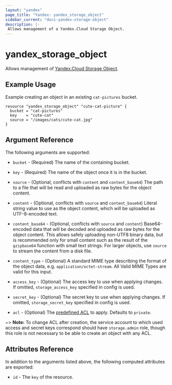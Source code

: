 ```yaml
---
layout: "yandex"
page_title: "Yandex: yandex_storage_object"
sidebar_current: "docs-yandex-storage-object"
description: |-
 Allows management of a Yandex.Cloud Storage Object.
---
```


# yandex\_storage\_object

Allows management of [Yandex.Cloud Storage Object](https://cloud.yandex.com/docs/storage/concepts/object).

## Example Usage

Example creating an object in an existing `cat-pictures` bucket.

```hcl
resource "yandex_storage_object" "cute-cat-picture" {
  bucket = "cat-pictures"
  key    = "cute-cat"
  source = "/images/cats/cute-cat.jpg"
}
```

## Argument Reference

The following arguments are supported:

* `bucket` - (Required) The name of the containing bucket.

* `key` - (Required) The name of the object once it is in the bucket.

* `source` - (Optional, conflicts with `content` and `content_base64`) The path to a file that will be read and uploaded as raw bytes for the object content.

* `content` - (Optional, conflicts with `source` and `content_base64`) Literal string value to use as the object content, which will be uploaded as UTF-8-encoded text.

* `content_base64` - (Optional, conflicts with `source` and `content`) Base64-encoded data that will be decoded and uploaded as raw bytes for the object content. This allows safely uploading non-UTF8 binary data, but is recommended only for small content such as the result of the `gzipbase64` function with small text strings. For larger objects, use `source` to stream the content from a disk file.

* `content_type` - (Optional) A standard MIME type describing the format of the object data, e.g. `application/octet-stream`. All Valid MIME Types are valid for this input.

* `access_key` - (Optional) The access key to use when applying changes. If omitted, `storage_access_key` specified in config is used.

* `secret_key` - (Optional) The secret key to use when applying changes. If omitted, `storage_secret_key` specified in config is used.

* `acl` - (Optional) The [predefined ACL](https://cloud.yandex.com/docs/storage/concepts/acl#predefined_acls) to apply. Defaults to `private`.

~> **Note:** To change ACL after creation, the service account to which used access and secret keys correspond should have `storage.admin` role, though this role is not necessary to be able to create an object with any ACL.

## Attributes Reference

In addition to the arguments listed above, the following computed attributes are exported:

* `id` - The `key` of the resource.
